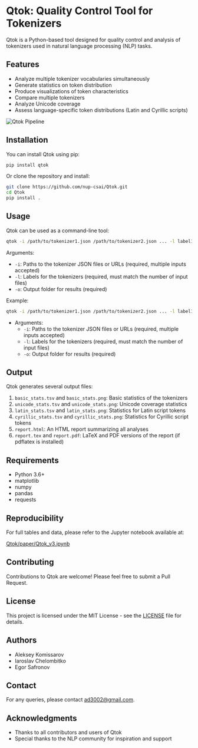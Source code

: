 # Qtok: Quality Control Tool for Tokenizers

Qtok is a Python-based tool designed for quality control and analysis of tokenizers used in natural language processing (NLP) tasks.

## Features

- Analyze multiple tokenizer vocabularies simultaneously
- Generate statistics on token distribution
- Produce visualizations of token characteristics
- Compare multiple tokenizers
- Analyze Unicode coverage
- Assess language-specific token distributions (Latin and Cyrillic scripts)

![Qtok Pipeline](https://raw.githubusercontent.com/nup-csai/Qtok/main/images/pipeline.svg)

## Installation

You can install Qtok using pip:

```bash
pip install qtok
```

Or clone the repository and install:

```bash
git clone https://github.com/nup-csai/Qtok.git
cd Qtok
pip install .
```

## Usage

Qtok can be used as a command-line tool:

```bash
qtok -i /path/to/tokenizer1.json /path/to/tokenizer2.json ... -l label1 label2 ... -o /path/to/output/folder
```

Arguments:
- `-i`: Paths to the tokenizer JSON files or URLs (required, multiple inputs accepted)
- `-l`: Labels for the tokenizers (required, must match the number of input files)
- `-o`: Output folder for results (required)

Example:
```bash
qtok -i /path/to/tokenizer1.json /path/to/tokenizer2.json ... -l label1 label2 ... -o /path/to/output/folder
```

- Arguments:
  - `-i`: Paths to the tokenizer JSON files or URLs (required, multiple inputs accepted)
  - `-l`: Labels for the tokenizers (required, must match the number of input files)
  - `-o`: Output folder for results (required)

## Output

Qtok generates several output files:

1. `basic_stats.tsv` and `basic_stats.png`: Basic statistics of the tokenizers
2. `unicode_stats.tsv` and `unicode_stats.png`: Unicode coverage statistics
3. `latin_stats.tsv` and `latin_stats.png`: Statistics for Latin script tokens
4. `cyrillic_stats.tsv` and `cyrillic_stats.png`: Statistics for Cyrillic script tokens
5. `report.html`: An HTML report summarizing all analyses
6. `report.tex` and `report.pdf`: LaTeX and PDF versions of the report (if pdflatex is installed)

## Requirements

- Python 3.6+
- matplotlib
- numpy
- pandas
- requests

## Reproducibility

For full tables and data, please refer to the Jupyter notebook available at:

[Qtok/paper/Qtok_v3.ipynb](https://github.com/nup-csai/Qtok/blob/main/paper/Qtok_v3.ipynb)
## Contributing

Contributions to Qtok are welcome! Please feel free to submit a Pull Request.

## License

This project is licensed under the MIT License - see the [LICENSE](LICENSE) file for details.

## Authors

- Aleksey Komissarov
- Iaroslav Chelombitko
- Egor Safronov

## Contact

For any queries, please contact ad3002@gmail.com.

## Acknowledgments

- Thanks to all contributors and users of Qtok
- Special thanks to the NLP community for inspiration and support
